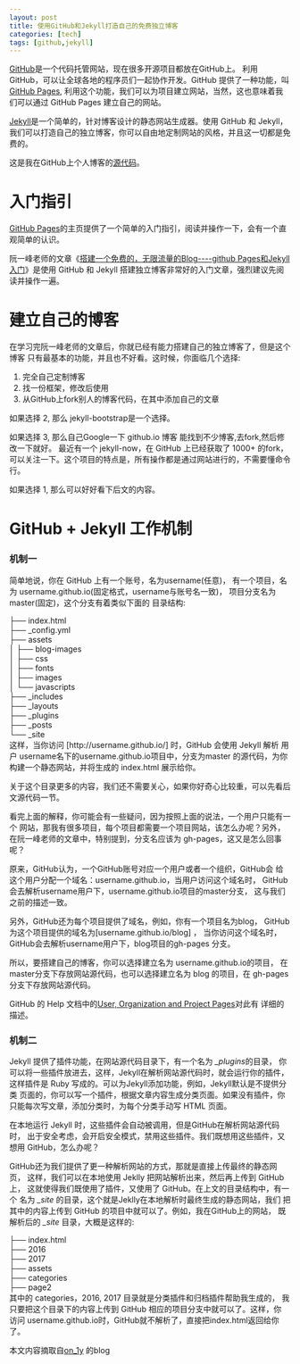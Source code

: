 ```yaml
---
layout: post
title: 使用GitHub和Jekyll打造自己的免费独立博客
categories: [tech]
tags: [github,jekyll]
---
```


[GitHub](https://github.com/)是一个代码托管网站，现在很多开源项目都放在GitHub上。 利用GitHub，可以让全球各地的程序员们一起协作开发。GitHub 提供了一种功能，叫 [GitHub Pages](https://pages.github.com/), 利用这个功能，我们可以为项目建立网站，当然，这也意味着我们可以通过 GitHub Pages 建立自己的网站。

[Jekyll](http://jekyll.com.cn/)是一个简单的，针对博客设计的静态网站生成器。使用 GitHub 和 Jekyll，我们可以打造自己的独立博客，你可以自由地定制网站的风格，并且这一切都是免费的。

这是我在GitHub上个人博客的[源代码](https://github.com/maybeswift123/maybeswift123.github.io)。

# 入门指引

[GitHub Pages](https://pages.github.com/)的主页提供了一个简单的入门指引，阅读并操作一下，会有一个直观简单的认识。

阮一峰老师的文章《[搭建一个免费的，无限流量的Blog----github Pages和Jekyll入门](http://www.ruanyifeng.com/blog/2012/08/blogging_with_jekyll.html)》是使用 GitHub 和 Jekyll 搭建独立博客非常好的入门文章，强烈建议先阅读并操作一遍。
 # 建立自己的博客
在学习完阮一峰老师的文章后，你就已经有能力搭建自己的独立博客了，但是这个博客 只有最基本的功能，并且也不好看。这时候，你面临几个选择:

 1. 完全自己定制博客
 2. 找一份框架，修改后使用
 3. 从GitHub上fork别人的博客代码，在其中添加自己的文章
<!-- more -->
如果选择 2, 那么 jekyll-bootstrap是一个选择。 

如果选择 3, 那么自己Google一下 github.io 博客 能找到不少博客,去fork,然后修改一下就好。 最近有一个 jekyll-now，在 GitHub 上已经获取了 1000+ 的fork，可以关注一下。这个项目的特点是，所有操作都是通过网站进行的，不需要懂命令行。

如果选择 1, 那么可以好好看下后文的内容。
# GitHub + Jekyll 工作机制
### 机制一 
  简单地说，你在 GitHub 上有一个账号，名为username(任意)， 有一个项目，名为 username.github.io(固定格式，username与账号名一致)， 项目分支名为 master(固定)，这个分支有着类似下面的 目录结构:
<div class="message">
├── index.html  <br />
├── _config.yml  <br />
├── assets  <br />
│   ├── blog-images  <br />
│   ├── css  <br />
│   ├── fonts  <br />
│   ├── images  <br />
│   └── javascripts  <br />
├── _includes  <br />
├── _layouts  <br />
├── _plugins  <br />
├── _posts  <br />
└── _site  <br />
</div>
这样，当你访问 [http://username.github.io/] 时，GitHub 会使用 Jekyll 解析 用户 username名下的username.github.io项目中，分支为master 的源代码，为你构建一个静态网站，并将生成的 index.html 展示给你。

关于这个目录更多的内容，我们还不需要关心，如果你好奇心比较重，可以先看后文源代码一节。

看完上面的解释，你可能会有一些疑问，因为按照上面的说法，一个用户只能有一个 网站，那我有很多项目，每个项目都需要一个项目网站，该怎么办呢？另外，在阮一峰老师的文章中，特别提到，分支名应该为 gh-pages，这又是怎么回事呢？

原来，GitHub认为，一个GitHub账号对应一个用户或者一个组织，GitHub会 给这个用户分配一个域名：username.github.io，当用户访问这个域名时， GitHub会去解析username用户下，username.github.io项目的master分支， 这与我们之前的描述一致。

另外，GitHub还为每个项目提供了域名，例如，你有一个项目名为blog， GitHub为这个项目提供的域名为[username.github.io/blog] ， 当你访问这个域名时，GitHub会去解析username用户下，blog项目的gh-pages 分支。

所以，要搭建自己的博客，你可以选择建立名为 username.github.io的项目， 在master分支下存放网站源代码，也可以选择建立名为 blog 的项目，在 gh-pages分支下存放网站源代码。

GitHub 的 Help 文档中的[User, Organization and Project Pages](https://help.github.com/articles/user-organization-and-project-pages/)对此有 详细的描述。
### 机制二
Jekyll 提供了插件功能，在网站源代码目录下，有一个名为 <em>_plugins</em>的目录， 你可以将一些插件放进去，这样，Jekyll在解析网站源代码时，就会运行你的插件， 这样插件是 Ruby 写成的。可以为Jekyll添加功能，例如，Jekyll默认是不提供分类 页面的，你可以写一个插件，根据文章内容生成分类页面。如果没有插件，你只能每次写文章，添加分类时，为每个分类手动写 HTML 页面。

在本地运行 Jekyll 时，这些插件会自动被调用，但是GitHub在解析网站源代码时， 出于安全考虑，会开启安全模式，禁用这些插件。我们既想用这些插件，又想用 GitHub，怎么办呢？

GitHub还为我们提供了更一种解析网站的方式，那就是直接上传最终的静态网页， 这样，我们可以在本地使用 Jeklly 把网站解析出来，然后再上传到 GitHub上， 这就使得我们既使用了插件，又使用了 GitHub。在上文的目录结构中，有一个 名为<em> _site</em> 的目录，这个就是Jeklly在本地解析时最终生成的静态网站，我们 把其中的内容上传到 GitHub 的项目中就可以了。例如，我在GitHub上的网站， 既解析后的<em> _site</em> 目录，大概是这样的:
<div class="message">
├── index.html  <br />
├── 2016  <br />
├── 2017  <br />
├── assets  <br />
├── categories  <br />
├── page2  <br />
</div>
其中的 categories，2016, 2017 目录就是分类插件和归档插件帮助我生成的， 我只要把这个目录下的内容上传到 GitHub 相应的项目分支中就可以了。这样，你 访问 username.github.io时，GitHub就不解析了，直接把index.html返回给你了。

本文内容摘取自[on_1y](http://blog.csdn.net/on_1y/article/details/19259435) 的blog
